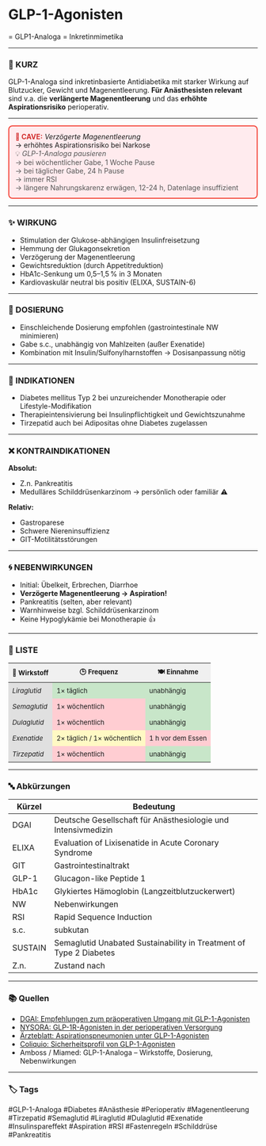 # GLP-1-Agonisten
= GLP1-Analoga
= Inkretinmimetika

---

### 💬 KURZ
GLP-1-Analoga sind inkretinbasierte Antidiabetika mit starker Wirkung auf Blutzucker, Gewicht und Magenentleerung. **Für Anästhesisten relevant** sind v.a. die **verlängerte Magenentleerung** und das **erhöhte Aspirationsrisiko** perioperativ.

---

<div style="border:2px solid #f44336; background-color:#ffebee; padding:12px; border-radius:8px;">
  <strong style="color:#d32f2f;">🚨 CAVE:</strong> <em>Verzögerte Magenentleerung</em><br> → erhöhtes Aspirationsrisiko bei Narkose<br>
  <span style="color:#555;">💡 <em title="Empfehlung der DGAI 2023">GLP-1-Analoga pausieren</em><br> → bei wöchentlicher Gabe, 1 Woche Pause<br> → bei täglicher Gabe, 24 h Pause<br> → immer RSI<br> → längere Nahrungskarenz erwägen, 12-24 h, Datenlage insuffizient 
  </span>
</div>

---

### ✨ WIRKUNG
- Stimulation der Glukose-abhängigen Insulinfreisetzung  
- Hemmung der Glukagonsekretion  
- Verzögerung der Magenentleerung  
- Gewichtsreduktion (durch Appetitreduktion)  
- HbA1c-Senkung um 0,5–1,5 % in 3 Monaten  
- Kardiovaskulär neutral bis positiv (ELIXA, SUSTAIN-6)

---

### 💊 DOSIERUNG
- Einschleichende Dosierung empfohlen (gastrointestinale NW minimieren)  
- Gabe s.c., unabhängig von Mahlzeiten (außer Exenatide)  
- Kombination mit Insulin/Sulfonylharnstoffen 
	→ Dosisanpassung nötig

---

### 🚦 INDIKATIONEN
- Diabetes mellitus Typ 2 bei unzureichender Monotherapie oder Lifestyle-Modifikation  
- Therapieintensivierung bei Insulinpflichtigkeit und Gewichtszunahme  
- Tirzepatid auch bei Adipositas ohne Diabetes zugelassen

---

### ❌ KONTRAINDIKATIONEN
**Absolut:**  
- Z.n. Pankreatitis  
- Medulläres Schilddrüsenkarzinom 
	→ persönlich oder familiär ⚠️

**Relativ:**  
- Gastroparese  
- Schwere Niereninsuffizienz  
- GIT-Motilitätsstörungen

---

### 🌀 NEBENWIRKUNGEN
- Initial: Übelkeit, Erbrechen, Diarrhoe  
- **Verzögerte Magenentleerung → Aspiration!**  
- Pankreatitis (selten, aber relevant)
- Warnhinweise bzgl. Schilddrüsenkarzinom  
- Keine Hypoglykämie bei Monotherapie 👍

---

### 📜 LISTE

<table style="width:100%; border-collapse:collapse; font-size:0.95em;">
  <thead>
    <tr style="background-color:#f0f0f0;">
      <th style="padding:8px;">💊 Wirkstoff</th>
      <th style="padding:8px;">🕒 Frequenz</th>
      <th style="padding:8px;">🍽️ Einnahme</th>
    </tr>
  </thead>
  <tbody>
    <tr>
      <td style="padding:8px; background-color:#e0e0e0; font-style:italic;">Liraglutid</td>
      <td style="padding:8px; background-color:#c8e6c9;">1× täglich</td>
      <td style="padding:8px; background-color:#c8e6c9;">unabhängig</td>
    </tr>
    <tr>
      <td style="padding:8px; background-color:#e0e0e0; font-style:italic;">Semaglutid</td>
      <td style="padding:8px; background-color:#ffcdd2;">1× wöchentlich</td>
      <td style="padding:8px; background-color:#c8e6c9;">unabhängig</td>
    </tr>
    <tr>
      <td style="padding:8px; background-color:#e0e0e0; font-style:italic;">Dulaglutid</td>
      <td style="padding:8px; background-color:#ffcdd2;">1× wöchentlich</td>
      <td style="padding:8px; background-color:#c8e6c9;">unabhängig</td>
    </tr>
    <tr>
      <td style="padding:8px; background-color:#e0e0e0; font-style:italic;">Exenatide</td>
      <td style="padding:8px; background-color:#fff9c4;">2× täglich / 1× wöchentlich</td>
      <td style="padding:8px; background-color:#ffcdd2;">1 h vor dem Essen</td>
    </tr>
    <tr>
      <td style="padding:8px; background-color:#e0e0e0; font-style:italic;">Tirzepatid</td>
      <td style="padding:8px; background-color:#ffcdd2;">1× wöchentlich</td>
      <td style="padding:8px; background-color:#c8e6c9;">unabhängig</td>
    </tr>
  </tbody>
</table>

---
### 🔤 Abkürzungen

| Kürzel   | Bedeutung |
|----------|-----------|
| DGAI     | Deutsche Gesellschaft für Anästhesiologie und Intensivmedizin |
| ELIXA    | Evaluation of Lixisenatide in Acute Coronary Syndrome |
| GIT      | Gastrointestinaltrakt |
| GLP-1    | Glucagon-like Peptide 1 |
| HbA1c    | Glykiertes Hämoglobin (Langzeitblutzuckerwert) |
| NW       | Nebenwirkungen |
| RSI      | Rapid Sequence Induction |
| s.c.     | subkutan |
| SUSTAIN  | Semaglutid Unabated Sustainability in Treatment of Type 2 Diabetes |
| Z.n.     | Zustand nach |

---

### 📚 Quellen
- [DGAI: Empfehlungen zum präoperativen Umgang mit GLP-1-Agonisten](https://www.dgai.de/aktuelles-patientinnen-projekte/pressemitteilungen/2187-operationsrisiken-bei-glp-1-agonisten-dgai-veroeffentlicht-empfehlungen-zum-praeoperativen-umgang.html)  
- [NYSORA: GLP-1R-Agonisten in der perioperativen Versorgung](https://www.nysora.com/de/Bildungsnachrichten/Glucagon-%C3%A4hnliche-Peptid-1-Rezeptoragonisten-in-der-perioperativen-Versorgung/)  
- [Ärzteblatt: Aspirationspneumonien unter GLP-1-Agonisten](https://www.aerzteblatt.de/archiv/aspirationspneumonien-unter-glp-1-agonisten-bei-planung-von-operationen-cave-verzoegerte-magenentleerung-f61b9a3f-d922-4c2e-9be8-a13b57775d44)  
- [Coliquio: Sicherheitsprofil von GLP-1-Agonisten](https://www.coliquio.de/wissen/Typ-2-Diabetes-Therapie-mit-Klick-100/Sicherheitsprofil-von-GLP-1-Rezeptor-Agonisten-100)  
- Amboss / Miamed: GLP-1-Analoga – Wirkstoffe, Dosierung, Nebenwirkungen

---

### 🏷️ Tags
#GLP-1-Analoga #Diabetes #Anästhesie #Perioperativ #Magenentleerung #Tirzepatid #Semaglutid #Liraglutid #Dulaglutid #Exenatide #Insulinspareffekt #Aspiration #RSI #Fastenregeln #Schilddrüse #Pankreatitis
